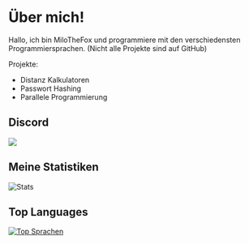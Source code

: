 # Über mich!

Hallo, ich bin MiloTheFox und programmiere mit den verschiedensten Programmiersprachen.
(Nicht alle Projekte sind auf GitHub)

Projekte:
- Distanz Kalkulatoren
- Passwort Hashing
- Parallele Programmierung

## Discord

![](https://discord.c99.nl/widget/theme-3/705557092802625576.png)

## Meine Statistiken
![Stats](https://github-readme-stats.vercel.app/api?username=MiloTheFox&count_private=false&show_icons=true&theme=radical)

## Top Languages  
[![Top Sprachen](https://github-readme-stats.vercel.app/api/top-langs/?username=MiloTheFox)](https://github.com/MiloTheFox/github-readme-stats)

